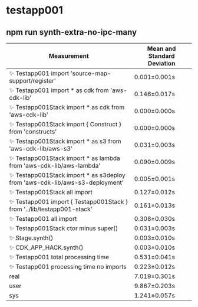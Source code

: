 # testapp001

## npm run synth-extra-no-ipc-many


| Measurement | Mean and Standard Deviation |
| ----------- | --------------------------- |
| ✨  Testapp001 import 'source-map-support/register' | 0.001&pm;0.001s |
| ✨  Testapp001 import * as cdk from 'aws-cdk-lib' | 0.146&pm;0.017s |
| ✨  Testapp001Stack import * as cdk from 'aws-cdk-lib' | 0.000&pm;0.000s |
| ✨  Testapp001Stack import { Construct } from 'constructs' | 0.000&pm;0.000s |
| ✨  Testapp001Stack import * as s3 from 'aws-cdk-lib/aws-s3' | 0.031&pm;0.003s |
| ✨  Testapp001Stack import * as lambda from 'aws-cdk-lib/aws-lambda' | 0.090&pm;0.009s |
| ✨  Testapp001Stack import * as s3deploy from 'aws-cdk-lib/aws-s3-deployment' | 0.005&pm;0.001s |
| ✨  Testapp001Stack all import | 0.127&pm;0.012s |
| ✨  Testapp001 import { Testapp001Stack } from '../lib/testapp001-stack' | 0.161&pm;0.013s |
| ✨  Testapp001 all import | 0.308&pm;0.030s |
| ✨  Testapp001Stack ctor minus super() | 0.031&pm;0.003s |
| ✨  Stage.synth() | 0.003&pm;0.010s |
| ✨  CDK_APP_HACK.synth() | 0.003&pm;0.010s |
| ✨  Testapp001 total processing time | 0.531&pm;0.041s |
| ✨  Testapp001 processing time no imports | 0.223&pm;0.012s |
| real | 7.019&pm;0.301s |
| user | 9.867&pm;0.203s |
| sys | 1.241&pm;0.057s |
